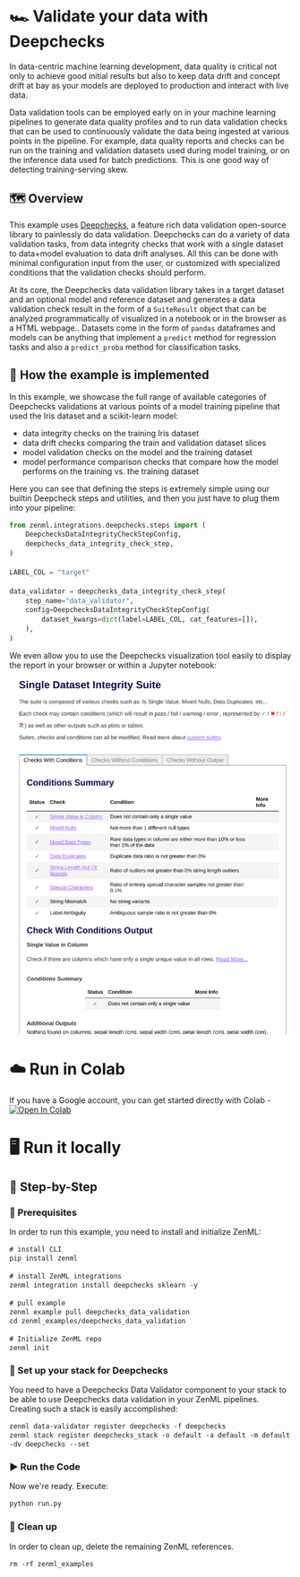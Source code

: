 # 🏎 Validate your data with Deepchecks
In data-centric machine learning development, data quality is critical not only
to achieve good initial results but also to keep data drift and concept drift
at bay as your models are deployed to production and interact with live data.

Data validation tools can be employed early on in your machine learning
pipelines to generate data quality profiles and to run data validation checks
that can be used to continuously validate the data being ingested at various
points in the pipeline. For example, data quality reports and checks can be
run on the training and validation datasets used during model training, or on
the inference data used for batch predictions. This is one good way of detecting
training-serving skew.

## 🗺 Overview
This example uses [Deepchecks](https://github.com/deepchecks/deepchecks), a
feature rich data validation open-source library to painlessly do data validation.
Deepchecks can do a variety of data validation tasks, from data integrity checks
that work with a single dataset to data+model evaluation to data drift analyses.
All this can be done with minimal configuration input from the user, or
customized with specialized conditions that the validation checks should perform.

At its core, the Deepchecks data validation library takes in a target dataset and
an optional model and reference dataset and generates a data validation check
result in the form of a `SuiteResult` object that can be analyzed programmatically
of visualized in a notebook or in the browser as a HTML webpage.. 
Datasets come in the form of `pandas` dataframes and models can be anything
that implement a `predict` method for regression tasks and also a `predict_proba`
method for classification tasks.

## 🧰 How the example is implemented
In this example, we showcase the full range of available categories of Deepchecks
validations at various points of a model training pipeline that used the Iris
dataset and a scikit-learn model:

* data integrity checks on the training Iris dataset
* data drift checks comparing the train and validation dataset slices
* model validation checks on the model and the training dataset
* model performance comparison checks that compare how the model performs on
the training vs. the training dataset

Here you can see that defining the steps is extremely simple using our
builtin Deepcheck steps and utilities, and then you just have to plug them into
your pipeline:

```python
from zenml.integrations.deepchecks.steps import (
    DeepchecksDataIntegrityCheckStepConfig,
    deepchecks_data_integrity_check_step,
)

LABEL_COL = "target"

data_validator = deepchecks_data_integrity_check_step(
    step_name="data_validator",
    config=DeepchecksDataIntegrityCheckStepConfig(
        dataset_kwargs=dict(label=LABEL_COL, cat_features=[]),
    ),
)
```

We even allow you to use the Deepchecks visualization tool easily to display the 
report in your browser or within a Jupyter notebook:

![Deepchecks drift visualization UI](assets/drift_visualization.png)

# ☁️ Run in Colab
If you have a Google account, you can get started directly with Colab - [![Open In Colab](https://colab.research.google.com/assets/colab-badge.svg)](https://colab.research.google.com/github/github/zenml-io/zenml/blob/main/examples/deepchecks_data_validation/deepchecks.ipynb)

# 🖥 Run it locally

## 👣 Step-by-Step
### 📄 Prerequisites 
In order to run this example, you need to install and initialize ZenML:

```shell
# install CLI
pip install zenml

# install ZenML integrations
zenml integration install deepchecks sklearn -y

# pull example
zenml example pull deepchecks_data_validation
cd zenml_examples/deepchecks_data_validation

# Initialize ZenML repo
zenml init
```

### 🥞 Set up your stack for Deepchecks

You need to have a Deepchecks Data Validator component to your stack to be able to
use Deepchecks data validation in your ZenML pipelines. Creating such a stack is
easily accomplished:

```shell
zenml data-validator register deepchecks -f deepchecks
zenml stack register deepchecks_stack -o default -a default -m default -dv deepchecks --set
```

### ▶️ Run the Code
Now we're ready. Execute:

```bash
python run.py
```

### 🧽 Clean up
In order to clean up, delete the remaining ZenML references.

```shell
rm -rf zenml_examples
```
